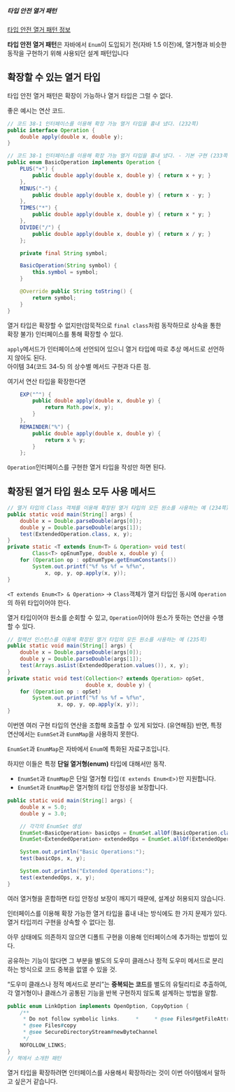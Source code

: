 ##### 타입 안전 열거 패턴
[타입 안전 열거 패턴 정보](https://madeprogame.tistory.com/69)

**타입 안전 열거 패턴**은 자바에서 `Enum`이 도입되기 전(자바 1.5 이전)에, 열거형과 비슷한 동작을 구현하기 위해 사용되던 설계 패턴입니다

## 확장할 수 있는 열거 타입
타입 안전 열거 패턴은 확장이 가능하나 열거 타입은 그럴 수 없다.

좋은 예시는 연산 코드.

```java
// 코드 38-1 인터페이스를 이용해 확장 가능 열거 타입을 흉내 냈다. (232쪽)
public interface Operation {
    double apply(double x, double y);
}
```

```java
// 코드 38-1 인터페이스를 이용해 확장 가능 열거 타입을 흉내 냈다. - 기본 구현 (233쪽)
public enum BasicOperation implements Operation {
    PLUS("+") {
        public double apply(double x, double y) { return x + y; }
    },
    MINUS("-") {
        public double apply(double x, double y) { return x - y; }
    },
    TIMES("*") {
        public double apply(double x, double y) { return x * y; }
    },
    DIVIDE("/") {
        public double apply(double x, double y) { return x / y; }
    };

    private final String symbol;

    BasicOperation(String symbol) {
        this.symbol = symbol;
    }

    @Override public String toString() {
        return symbol;
    }
}
```
열거 타입은 확장할 수 없지만(암묵적으로 `final class`처럼 동작하므로 상속을 통한 확장 불가) 인터페이스를 통해 확장할 수 있다.

`apply`메서드가 인터페이스에 선언되어 있으니 열거 타입에 따로 추상 메서드로 선언하지 않아도 된다.  
아이템 34(코드 34-5) 의 상수별 메서드 구현과 다른 점.

여기서 연산 타입을 확장한다면
```java
    EXP("^") {
        public double apply(double x, double y) {
            return Math.pow(x, y);
        }
    },
    REMAINDER("%") {
        public double apply(double x, double y) {
            return x % y;
        }
    };
```
`Operation`인터페이스를 구현한 열거 타입을 작성만 하면 된다.

## 확장된 열거 타입 원소 모두 사용 메서드
```java
// 열거 타입의 Class 객체를 이용해 확장된 열거 타입의 모든 원소를 사용하는 예 (234쪽)
public static void main(String[] args) {
	double x = Double.parseDouble(args[0]);
	double y = Double.parseDouble(args[1]);
	test(ExtendedOperation.class, x, y);
}
private static <T extends Enum<T> & Operation> void test(
		Class<T> opEnumType, double x, double y) {
	for (Operation op : opEnumType.getEnumConstants())
		System.out.printf("%f %s %f = %f%n",
			x, op, y, op.apply(x, y));
}
```
`<T extends Enum<T> & Operation>` -> `Class`객체가 열거 타입인 동시에 `Operation`의 하위 타입이어야 한다.

열거 타입이어야 원소를 순회할 수 있고, `Operation`이어야 원소가 뜻하는 연산을 수행할 수 있다.

```java
// 컬렉션 인스턴스를 이용해 확장된 열거 타입의 모든 원소를 사용하는 예 (235쪽)
public static void main(String[] args) {
	double x = Double.parseDouble(args[0]);
	double y = Double.parseDouble(args[1]);
	test(Arrays.asList(ExtendedOperation.values()), x, y);
}
private static void test(Collection<? extends Operation> opSet,
						 double x, double y) {
	for (Operation op : opSet)
		System.out.printf("%f %s %f = %f%n",
				x, op, y, op.apply(x, y));
}
```
이번엔 여러 구현 타입의 연산을 조합해 호출할 수 있게 되었다. (유연해짐)
반면, 특정 연산에서는 `EunmSet`과 `EunmMap`을 사용하지 못한다.

`EnumSet`과 `EnumMap`은 자바에서 `Enum`에 특화된 자료구조입니다.

하지만 이들은 특정 **단일 열거형(enum)** 타입에 대해서만 동작.

- `EnumSet`과 `EnumMap`은 단일 열거형 타입`(E extends Enum<E>)`만 지원합니다.
- `EnumSet`과 `EnumMap`은 열거형의 타입 안정성을 보장합니다.
```java
public static void main(String[] args) {
    double x = 5.0;
    double y = 3.0;

    // 각각의 EnumSet 생성
    EnumSet<BasicOperation> basicOps = EnumSet.allOf(BasicOperation.class);
    EnumSet<ExtendedOperation> extendedOps = EnumSet.allOf(ExtendedOperation.class);

    System.out.println("Basic Operations:");
    test(basicOps, x, y);

    System.out.println("Extended Operations:");
    test(extendedOps, x, y);
}
```
여러 열거형을 혼합하면 타입 안정성 보장이 깨지기 때문에, 설계상 허용되지 않습니다.

인터페이스를 이용해 확장 가능한 열거 타입을 흉내 내는 방식에도 한 가지 문제가 있다.  
열거 타입끼리 구현을 상속할 수 없다는 점.

아무 상태에도 의존하지 않으면 디폴트 구현을 이용해 인터페이스에 추가하는 방법이 있다.

공유하는 기능이 많다면 그 부분을 별도의 도우미 클래스나 정적 도우미 메서드로 분리하는 방식으로 코드 중복을 없앨 수 있을 것.

“도우미 클래스나 정적 메서드로 분리”는 **중복되는 코드**를 별도의 유틸리티로 추출하여, 각 열거형이나 클래스가 공통된 기능을 반복 구현하지 않도록 설계하는 방법을 말함.

```java
public enum LinkOption implements OpenOption, CopyOption {  
    /**  
     * Do not follow symbolic links.     *     * @see Files#getFileAttributeView(Path,Class,LinkOption[])  
     * @see Files#copy  
     * @see SecureDirectoryStream#newByteChannel  
     */  
    NOFOLLOW_LINKS;  
}
// 책에서 소개한 패턴
```

열거 타입을 확장하려면 인터페이스를 사용해서 확장하라는 것이 이번 아이템에서 말하고 싶은거 같습니다.
